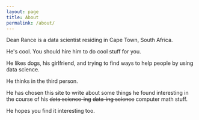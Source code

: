 ```yaml
---
layout: page
title: About
permalink: /about/
---
```


Dean Rance is a data scientist residing in Cape Town, South Africa.

He's cool. You should hire him to do cool stuff for you.  

He likes dogs, his girlfriend, and trying to find ways to help people by using data science.  

He thinks in the third person.  

He has chosen this site to write about some things he found interesting in the course of his ~~data science-ing~~ ~~data-ing science~~ computer math stuff.  

He hopes you find it interesting too.
